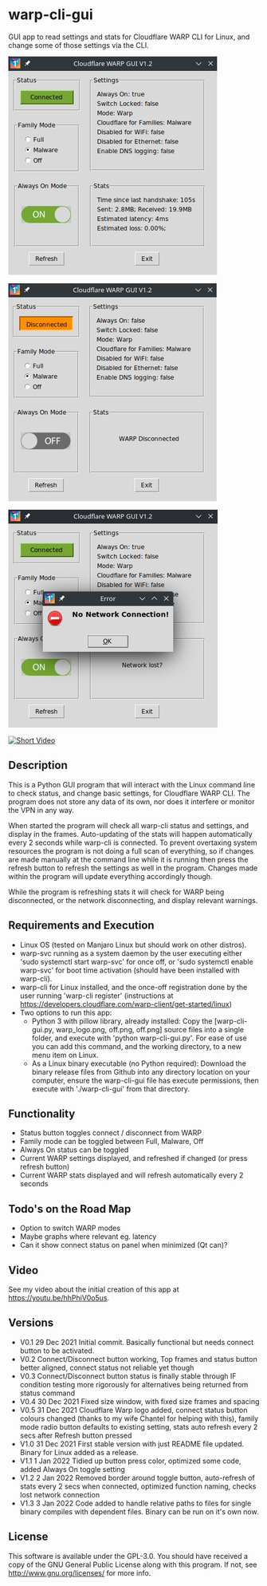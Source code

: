 # warp-cli-gui
<p>GUI app to read settings and stats for Cloudflare WARP CLI for Linux, and change some of those settings via the CLI.</p>

![Screenshot Connected](assets/screenshot_connected.jpg)

![Screenshot Disconnected](assets/screenshot_disconnected.jpg)

![Screenshot Lost Network](assets/screenshot_nonetwork.jpg)

[![Short Video](https://img.youtube.com/vi/MtlUrAmhWzI/0.jpg)](https://www.youtube.com/watch?v=MtlUrAmhWzI)

## Description
<p>This is a Python GUI program that will interact with the Linux command line to check status, and change basic settings, for Cloudflare WARP CLI. The program does not store any data of its own, nor does it interfere or monitor the VPN in any way.</p>

<p>When started the program will check all warp-cli status and settings, and display in the frames. Auto-updating of the stats will happen automatically every 2 seconds while warp-cli is connected. To prevent overtaxing system resources the program is not doing a full scan of everything, so if changes are made manually at the command line while it is running then press the refresh button to refresh the settings as well in the program. Changes made within the program will update everything accordingly though.</p>

<p>While the program is refreshing stats it will check for WARP being disconnected, or the network disconnecting, and display relevant warnings.</p>

## Requirements and Execution
- Linux OS (tested on Manjaro Linux but should work on other distros).
- warp-svc running as a system daemon by the user executing either 'sudo systemctl start warp-svc' for once off, or 'sudo systemctl enable warp-svc' for boot time activation (should have been installed with warp-cli).
- warp-cli for Linux installed, and the once-off registration done by the user running 'warp-cli register' (instructions at https://developers.cloudflare.com/warp-client/get-started/linux)
- Two options to run this app:
  - Python 3 with pillow library, already installed: Copy the [warp-cli-gui.py, warp_logo.png, off.png, off.png] source files into a single folder, and execute with 'python warp-cli-gui.py'. For ease of use you can add this command, and the working directory, to a new menu item on Linux.
  - As a Linux binary executable (no Python required): Download the binary release files from Github into any directory location on your computer, ensure the warp-cli-gui file has execute permissions, then execute with './warp-cli-gui' from that directory.

## Functionality
- Status button toggles connect / disconnect from WARP
- Family mode can be toggled between Full, Malware, Off
- Always On status can be toggled
- Current WARP settings displayed, and refreshed if changed (or press refresh button)
- Current WARP stats displayed and will refresh automatically every 2 seconds

## Todo's on the Road Map
- Option to switch WARP modes
- Maybe graphs where relevant eg. latency
- Can it show connect status on panel when minimized (Qt can)?

## Video
See my video about the initial creation of this app at https://youtu.be/hhPhiV0o5us.

## Versions
- V0.1 29 Dec 2021 Initial commit. Basically functional but needs connect button to be activated.
- V0.2 Connect/Disconnect button working, Top frames and status button better aligned, connect status not reliable yet though
- V0.3 Connect/Disconnect button status is finally stable through IF condition testing more rigorously for alternatives being returned from status command
- V0.4 30 Dec 2021 Fixed size window, with fixed size frames and spacing
- V0.5 31 Dec 2021 Cloudflare Warp logo added, connect status button colours changed (thanks to my wife Chantel for helping with this), family mode radio button defaults to existing setting, stats auto refresh every 2 secs after Refresh button pressed
- V1.0 31 Dec 2021 First stable version with just README file updated. Binary for Linux added as a release.
- V1.1 1 Jan 2022 Tidied up button press color, optimized some code, added Always On toggle setting
- V1.2 2 Jan 2022 Removed border around toggle button, auto-refresh of stats every 2 secs when connected, optimized function naming, checks lost network connection
- V1.3 3 Jan 2022 Code added to handle relative paths to files for single binary compiles with dependent files. Binary can be run on it's own now.

## License
This software is available under the GPL-3.0. You should have received a copy of the GNU General Public License along with this program.  If not, see <http://www.gnu.org/licenses/> for more info.